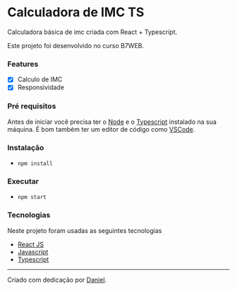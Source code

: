 # Calculadora de IMC TS

Calculadora básica de imc criada com React + Typescript.

Este projeto foi desenvolvido no curso B7WEB.

### Features

- [x] Calculo de IMC
- [x] Responsividade

### Pré requisitos
Antes de iniciar você precisa ter o [Node](https://nodejs.org/en/) e o [Typescript](https://www.typescriptlang.org/) instalado na sua máquina. É bom também ter um editor de código como [VSCode](https://code.visualstudio.com/).

### Instalação
- `npm install`

### Executar
- `npm start`

### Tecnologias

Neste projeto foram usadas as seguintes tecnologias

- [React JS](https://pt-br.reactjs.org/)
- [Javascript](https://developer.mozilla.org/pt-BR/docs/Web/JavaScript)
- [Typescript](https://www.typescriptlang.org/)

<hr/>
Criado com dedicação por <a href="https://github.com/d8web/" target="_blank">Daniel</a>.